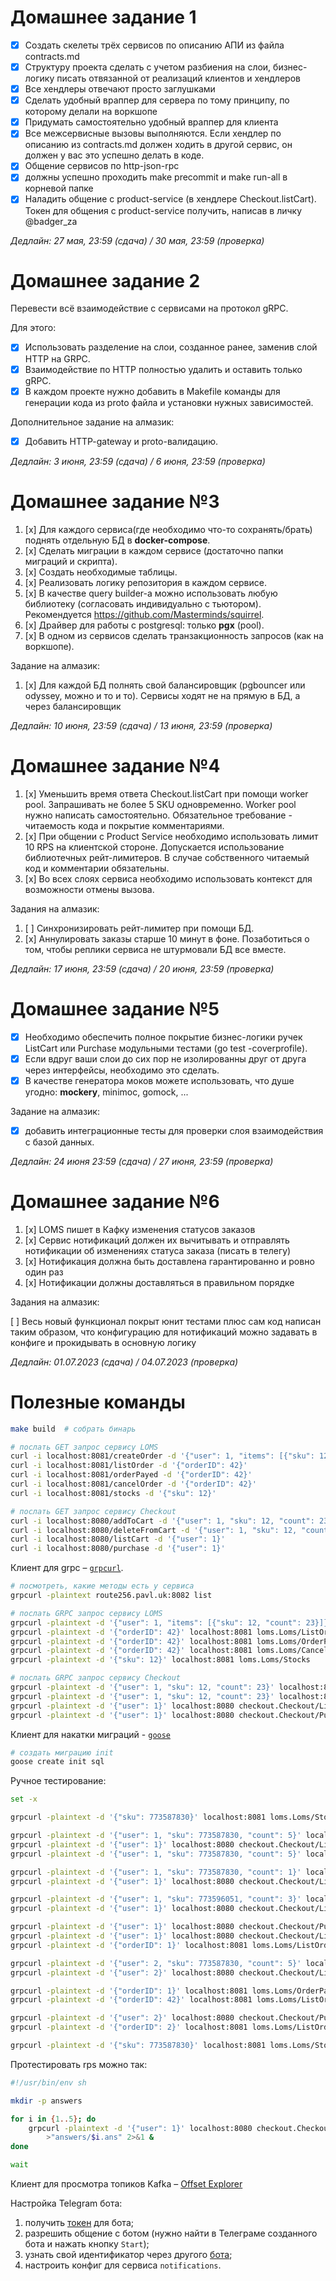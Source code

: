 # Домашнее задание 1

- [x] Создать скелеты трёх сервисов по описанию АПИ из файла contracts.md
- [x] Структуру проекта сделать с учетом разбиения на слои, бизнес-логику писать отвязанной от реализаций клиентов и хендлеров
- [x] Все хендлеры отвечают просто заглушками
- [x] Сделать удобный враппер для сервера по тому принципу, по которому делали на воркшопе
- [x] Придумать самостоятельно удобный враппер для клиента
- [x] Все межсервисные вызовы выполняются. Если хендлер по описанию из contracts.md должен ходить в другой сервис, он должен у вас это успешно делать в коде.
- [x] Общение сервисов по http-json-rpc
- [x] должны успешно проходить make precommit и make run-all в корневой папке
- [x] Наладить общение с product-service (в хендлере Checkout.listCart). Токен для общения с product-service получить, написав в личку @badger_za

*Дедлайн: 27 мая, 23:59 (сдача) / 30 мая, 23:59 (проверка)*

# Домашнее задание 2

Перевести всё взаимодействие c сервисами на протокол gRPC.

Для этого:

- [x] Использовать разделение на слои, созданное ранее, заменив слой HTTP на GRPC.
- [x] Взаимодействие по HTTP полностью удалить и оставить только gRPC.
- [x] В каждом проекте нужно добавить в Makefile команды для генерации кода из proto файла и установки нужных зависимостей.

Дополнительное задание на алмазик:
- [x] Добавить HTTP-gateway и proto-валидацию.

*Дедлайн: 3 июня, 23:59 (сдача) / 6 июня, 23:59 (проверка)*

# Домашнее задание №3

1. [x] Для каждого сервиса(где необходимо что-то сохранять/брать) поднять отдельную БД в __docker-compose__.
2. [x] Сделать миграции в каждом сервисе (достаточно папки миграций и скрипта).
3. [x] Создать необходимые таблицы.
4. [x] Реализовать логику репозитория в каждом сервисе.
5. [x] В качестве query builder-а можно использовать любую библиотеку (согласовать индивидуально с тьютором). Рекомендуется https://github.com/Masterminds/squirrel.
6. [x] Драйвер для работы с postgresql: только __pgx__ (pool).
7. [x] В одном из сервисов сделать транзакционность запросов (как на воркшопе).

Задание на алмазик:
1. [x] Для каждой БД полнять свой балансировщик (pgbouncer или odyssey, можно и то и то). Сервисы ходят не на прямую в БД, а через балансировщик

*Дедлайн: 10 июня, 23:59 (сдача) / 13 июня, 23:59 (проверка)*

# Домашнее задание №4

1. [x] Уменьшить время ответа Checkout.listCart при помощи worker pool. Запрашивать не более 5 SKU одновременно. Worker pool нужно написать самостоятельно. Обязательное требование - читаемость кода и покрытие комментариями.
2. [x] При общении с Product Service необходимо использовать лимит 10 RPS на клиентской стороне. Допускается использование библиотечных рейт-лимитеров. В случае собственного читаемый код и комментарии обязательны.
3. [x] Во всех слоях сервиса необходимо использовать контекст для возможности отмены вызова.

Задания на алмазик:

1. [ ] Синхронизировать рейт-лимитер при помощи БД.
2. [x] Аннулировать заказы старше 10 минут в фоне. Позаботиться о том, чтобы реплики сервиса не штурмовали БД все вместе.

*Дедлайн: 17 июня, 23:59 (сдача) / 20 июня, 23:59 (проверка)*

# Домашнее задание №5

- [x] Необходимо обеспечить полное покрытие бизнес-логики ручек ListCart или Purchase модульными тестами (go test -coverprofile).
- [x] Если вдруг ваши слои до сих пор не изолированны друг от друга через интерфейсы, необходимо это сделать.
- [x] В качестве генератора моков можете использовать, что душе угодно: **mockery**, minimoc, gomock, ...

Задание на алмазик:
- [x] добавить интеграционные тесты для проверки слоя взаимодействия с базой данных.

*Дедлайн: 24 июня 23:59 (сдача) / 27 июня, 23:59 (проверка)*

# Домашнее задание №6

1. [x] LOMS пишет в Кафку изменения статусов заказов
2. [x] Сервис нотификаций должен их вычитывать и отправлять нотификации об изменениях статуса заказа (писать в телегу)
3. [x] Нотификация должна быть доставлена гарантированно и ровно один раз
4. [x] Нотификации должны доставляться в правильном порядке

Задания на алмазик:

[ ] Весь новый функционал покрыт юнит тестами плюс сам код написан таким образом, что конфигурацию для нотификаций можно задавать в конфиге и прокидывать в основную логику

*Дедлайн: 01.07.2023 (сдача) / 04.07.2023 (проверка)*

# Полезные команды
```bash
make build  # собрать бинарь

# послать GET запрос сервису LOMS
curl -i localhost:8081/createOrder -d '{"user": 1, "items": [{"sku": 12, "count": 23}]}'
curl -i localhost:8081/listOrder -d '{"orderID": 42}'
curl -i localhost:8081/orderPayed -d '{"orderID": 42}'
curl -i localhost:8081/cancelOrder -d '{"orderID": 42}'
curl -i localhost:8081/stocks -d '{"sku": 12}'

# послать GET запрос сервису Checkout
curl -i localhost:8080/addToCart -d '{"user": 1, "sku": 12, "count": 23}'
curl -i localhost:8080/deleteFromCart -d '{"user": 1, "sku": 12, "count": 23}'
curl -i localhost:8080/listCart -d '{"user": 1}'
curl -i localhost:8080/purchase -d '{"user": 1}'
```

Клиент для grpc – [`grpcurl`](https://github.com/fullstorydev/grpcurl).

```bash
# посмотреть, какие методы есть у сервиса
grpcurl -plaintext route256.pavl.uk:8082 list

# послать GRPC запрос сервису LOMS
grpcurl -plaintext -d '{"user": 1, "items": [{"sku": 12, "count": 23}]}' localhost:8081 loms.Loms/CreateOrder
grpcurl -plaintext -d '{"orderID": 42}' localhost:8081 loms.Loms/ListOrder
grpcurl -plaintext -d '{"orderID": 42}' localhost:8081 loms.Loms/OrderPayed
grpcurl -plaintext -d '{"orderID": 42}' localhost:8081 loms.Loms/CancelOrder
grpcurl -plaintext -d '{"sku": 12}' localhost:8081 loms.Loms/Stocks

# послать GRPC запрос сервису Checkout
grpcurl -plaintext -d '{"user": 1, "sku": 12, "count": 23}' localhost:8080 checkout.Checkout/AddToCart
grpcurl -plaintext -d '{"user": 1, "sku": 12, "count": 23}' localhost:8080 checkout.Checkout/DeleteFromCart
grpcurl -plaintext -d '{"user": 1}' localhost:8080 checkout.Checkout/ListCart
grpcurl -plaintext -d '{"user": 1}' localhost:8080 checkout.Checkout/Purchase
```

Клиент для накатки миграций - [`goose`](https://github.com/pressly/goose)

```bash
# создать миграцию init
goose create init sql
```

Ручное тестирование:

```bash
set -x

grpcurl -plaintext -d '{"sku": 773587830}' localhost:8081 loms.Loms/Stocks # OK

grpcurl -plaintext -d '{"user": 1, "sku": 773587830, "count": 5}' localhost:8080 checkout.Checkout/AddToCart # OK
grpcurl -plaintext -d '{"user": 1}' localhost:8080 checkout.Checkout/ListCart # OK
grpcurl -plaintext -d '{"user": 1, "sku": 773587830, "count": 5}' localhost:8080 checkout.Checkout/AddToCart # ERROR

grpcurl -plaintext -d '{"user": 1, "sku": 773587830, "count": 1}' localhost:8080 checkout.Checkout/DeleteFromCart # OK
grpcurl -plaintext -d '{"user": 1}' localhost:8080 checkout.Checkout/ListCart # OK

grpcurl -plaintext -d '{"user": 1, "sku": 773596051, "count": 3}' localhost:8080 checkout.Checkout/AddToCart # OK
grpcurl -plaintext -d '{"user": 1}' localhost:8080 checkout.Checkout/ListCart # OK

grpcurl -plaintext -d '{"user": 1}' localhost:8080 checkout.Checkout/Purchase # OK -> orderId=1
grpcurl -plaintext -d '{"user": 1}' localhost:8080 checkout.Checkout/ListCart # OK
grpcurl -plaintext -d '{"orderID": 1}' localhost:8081 loms.Loms/ListOrder # OK

grpcurl -plaintext -d '{"user": 2, "sku": 773587830, "count": 5}' localhost:8080 checkout.Checkout/AddToCart # OK
grpcurl -plaintext -d '{"user": 2}' localhost:8080 checkout.Checkout/ListCart # OK

grpcurl -plaintext -d '{"orderID": 1}' localhost:8081 loms.Loms/OrderPayed # OK
grpcurl -plaintext -d '{"orderID": 42}' localhost:8081 loms.Loms/ListOrder # ERROR

grpcurl -plaintext -d '{"user": 2}' localhost:8080 checkout.Checkout/Purchase # ERROR -> orderId=2
grpcurl -plaintext -d '{"orderID": 2}' localhost:8081 loms.Loms/ListOrder # OK

grpcurl -plaintext -d '{"sku": 773587830}' localhost:8081 loms.Loms/Stocks # OK
```

Протестировать rps можно так:
```bash
#!/usr/bin/env sh

mkdir -p answers

for i in {1..5}; do
    grpcurl -plaintext -d '{"user": 1}' localhost:8080 checkout.Checkout/ListCart \
        >"answers/$i.ans" 2>&1 &
done

wait
```

Клиент для просмотра топиков Kafka – [Offset Explorer](https://www.kafkatool.com/download.html)

Настройка Telegram бота:
1. получить [токен](https://core.telegram.org/bots/tutorial#getting-ready) для бота;
2. разрешить общение с ботом (нужно найти в Телеграме созданного бота и нажать кнопку `Start`);
3. узнать свой идентификатор через другого [бота](https://t.me/getmyid_bot);
4. настроить конфиг для сервиса `notifications`.
